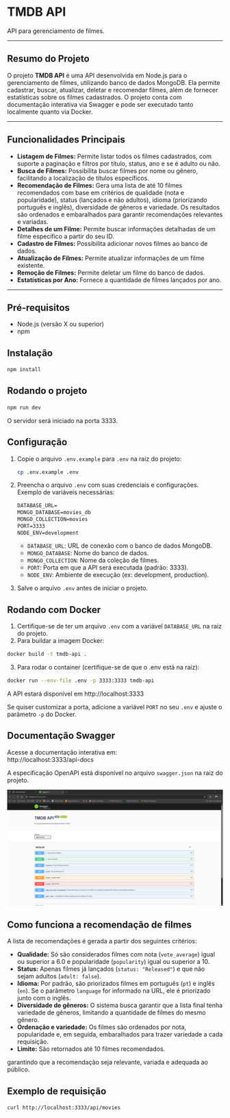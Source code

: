 # TMDB API

API para gerenciamento de filmes.

---

## Resumo do Projeto

O projeto **TMDB API** é uma API desenvolvida em Node.js para o gerenciamento de filmes, utilizando banco de dados MongoDB. Ela permite cadastrar, buscar, atualizar, deletar e recomendar filmes, além de fornecer estatísticas sobre os filmes cadastrados. O projeto conta com documentação interativa via Swagger e pode ser executado tanto localmente quanto via Docker.

---

## Funcionalidades Principais

- **Listagem de Filmes:** Permite listar todos os filmes cadastrados, com suporte a paginação e filtros por título, status, ano e se é adulto ou não.
- **Busca de Filmes:** Possibilita buscar filmes por nome ou gênero, facilitando a localização de títulos específicos.
- **Recomendação de Filmes:** Gera uma lista de até 10 filmes recomendados com base em critérios de qualidade (nota e popularidade), status (lançados e não adultos), idioma (priorizando português e inglês), diversidade de gêneros e variedade. Os resultados são ordenados e embaralhados para garantir recomendações relevantes e variadas.
- **Detalhes de um Filme:** Permite buscar informações detalhadas de um filme específico a partir do seu ID.
- **Cadastro de Filmes:** Possibilita adicionar novos filmes ao banco de dados.
- **Atualização de Filmes:** Permite atualizar informações de um filme existente.
- **Remoção de Filmes:** Permite deletar um filme do banco de dados.
- **Estatísticas por Ano:** Fornece a quantidade de filmes lançados por ano.

---

## Pré-requisitos

- Node.js (versão X ou superior)
- npm

## Instalação

```bash
npm install
```

## Rodando o projeto

```bash
npm run dev
```

O servidor será iniciado na porta 3333.

## Configuração

1. Copie o arquivo `.env.example` para `.env` na raiz do projeto:
   ```bash
   cp .env.example .env
   ```
2. Preencha o arquivo `.env` com suas credenciais e configurações. Exemplo de variáveis necessárias:
   ```
   DATABASE_URL=
   MONGO_DATABASE=movies_db
   MONGO_COLLECTION=movies
   PORT=3333
   NODE_ENV=development
   ```
   - `DATABASE_URL`: URL de conexão com o banco de dados MongoDB.
   - `MONGO_DATABASE`: Nome do banco de dados.
   - `MONGO_COLLECTION`: Nome da coleção de filmes.
   - `PORT`: Porta em que a API será executada (padrão: 3333).
   - `NODE_ENV`: Ambiente de execução (ex: development, production).

3. Salve o arquivo `.env` antes de iniciar o projeto.

## Rodando com Docker

1. Certifique-se de ter um arquivo `.env` com a variável `DATABASE_URL` na raiz do projeto.
2. Para buildar a imagem Docker:

```bash
docker build -t tmdb-api .
```

3. Para rodar o container (certifique-se de que o .env está na raiz):

```bash
docker run --env-file .env -p 3333:3333 tmdb-api
```

A API estará disponível em http://localhost:3333

Se quiser customizar a porta, adicione a variável `PORT` no seu `.env` e ajuste o parâmetro `-p` do Docker. 

## Documentação Swagger

Acesse a documentação interativa em:  
http://localhost:3333/api-docs

A especificação OpenAPI está disponível no arquivo `swagger.json` na raiz do projeto.

<p align="center">
  <img src=".github/swagger.png" alt="Swagger Screenshot" width="700" />
</p>

## Como funciona a recomendação de filmes

A lista de recomendações é gerada a partir dos seguintes critérios:

- **Qualidade:** Só são considerados filmes com nota (`vote_average`) igual ou superior a 6.0 e popularidade (`popularity`) igual ou superior a 10.
- **Status:** Apenas filmes já lançados (`status: "Released"`) e que não sejam adultos (`adult: false`).
- **Idioma:** Por padrão, são priorizados filmes em português (`pt`) e inglês (`en`). Se o parâmetro `language` for informado na URL, ele é priorizado junto com o inglês.
- **Diversidade de gêneros:** O sistema busca garantir que a lista final tenha variedade de gêneros, limitando a quantidade de filmes do mesmo gênero.
- **Ordenação e variedade:** Os filmes são ordenados por nota, popularidade e, em seguida, embaralhados para trazer variedade a cada requisição.
- **Limite:** São retornados até 10 filmes recomendados.

garantindo que a recomendação seja relevante, variada e adequada ao público.

## Exemplo de requisição

```bash
curl http://localhost:3333/api/movies
```